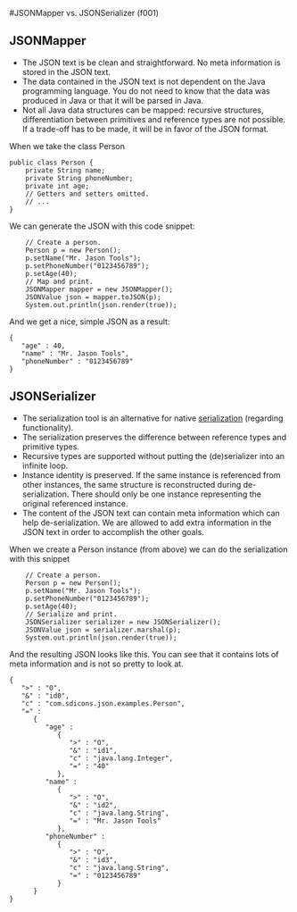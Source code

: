 #JSONMapper vs. JSONSerializer (f001)
## JSONMapper

*  The JSON text is be clean and straightforward. No meta information is stored in the JSON text.
*  The data contained in the JSON text is not dependent on the Java programming language. You do not need to know that the data was produced in Java or that it will be parsed in Java.
*  Not all Java data structures can be mapped: recursive structures, differentiation between primitives and reference types are not possible. If a trade-off has to be made, it will be in favor of the JSON format.


When we take the class Person

	public class Person {
	    private String name;
	    private String phoneNumber;
	    private int age;
	    // Getters and setters omitted.
		// ...
	}

We can generate the JSON with this code snippet:

		// Create a person.
		Person p = new Person();
		p.setName("Mr. Jason Tools");
		p.setPhoneNumber("0123456789");
		p.setAge(40);
		// Map and print.
		JSONMapper mapper = new JSONMapper();
		JSONValue json = mapper.toJSON(p);
		System.out.println(json.render(true));

And we get a nice, simple JSON as a result:

	{
	   "age" : 40,
	   "name" : "Mr. Jason Tools",
	   "phoneNumber" : "0123456789"
	}

## JSONSerializer

*  The serialization tool is an alternative for native [serialization](http://java.sun.com/j2se/1.5.0/docs/guide/serialization/) (regarding functionality). 
*  The serialization preserves the difference between reference types and primitive types.
*  Recursive types are supported without putting the (de)serializer into an infinite loop.
*  Instance identity is preserved. If the same instance is referenced from other instances, the same structure is reconstructed during de-serialization. There should only be one instance representing the original referenced instance.
*  The content of the JSON text can contain meta information which can help de-serialization. We are allowed to add extra information in the JSON text in order to accomplish the other goals.

When we create a Person instance (from above) we can do the serialization with this snippet

		// Create a person.
        Person p = new Person();
        p.setName("Mr. Jason Tools");
        p.setPhoneNumber("0123456789");
        p.setAge(40);
		// Serialize and print.
        JSONSerializer serializer = new JSONSerializer();
        JSONValue json = serializer.marshal(p);
        System.out.println(json.render(true));

And the resulting JSON looks like this. You can see that it contains lots of meta information and is not so pretty to look at.

	{
	   ">" : "O",
	   "&" : "id0",
	   "c" : "com.sdicons.json.examples.Person",
	   "=" :
	      {
	         "age" :
	            {
	               ">" : "O",
	               "&" : "id1",
	               "c" : "java.lang.Integer",
	               "=" : "40"
	            },
	         "name" :
	            {
	               ">" : "O",
	               "&" : "id2",
	               "c" : "java.lang.String",
	               "=" : "Mr. Jason Tools"
	            },
	         "phoneNumber" :
	            {
	               ">" : "O",
	               "&" : "id3",
	               "c" : "java.lang.String",
	               "=" : "0123456789"
	            }
	      }
	}
